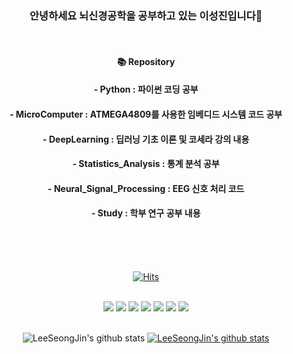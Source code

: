<div align=center>
  
### 안녕하세요 뇌신경공학을 공부하고 있는 이성진입니다👋  
<br/>

#### 📚 Repository
#### - Python : 파이썬 코딩 공부
#### - MicroComputer : ATMEGA4809를 사용한 임베디드 시스템 코드 공부
#### - DeepLearning : 딥러닝 기초 이론 및 코세라 강의 내용
#### - Statistics_Analysis : 통계 분석 공부
#### - Neural_Signal_Processing : EEG 신호 처리 코드
#### - Study : 학부 연구 공부 내용
<br/>
  
<br/>
<br/>


<!--
**2tjdwls/2tjdwls** is a ✨ _special_ ✨ repository because its `README.md` (this file) appears on your GitHub profile.

Here are some ideas to get you started:

- 🔭 I’m currently working on ...
- 🌱 I’m currently learning ...
- 👯 I’m looking to collaborate on ...
- 🤔 I’m looking for help with ...
- 💬 Ask me about ...
- 📫 How to reach me: ...
- 😄 Pronouns: ...
- ⚡ Fun fact: ...
-->

[![Hits](https://hits.seeyoufarm.com/api/count/incr/badge.svg?url=https%3A%2F%2Fgithub.com%2F2tjdwls&count_bg=%2379C83D&title_bg=%23555555&icon=&icon_color=%23E7E7E7&title=hits&edge_flat=false)](https://hits.seeyoufarm.com)

<br/>


<img src="https://img.shields.io/badge/Python-orange?style=flat&logo=Python&logoColor=E8E8E8"/>
<img src="https://img.shields.io/badge/C language-yellow?style=flat&logo=C&logoColor=E8E8E8"/>
<img src="https://img.shields.io/badge/Github-black?style=flat&logo=Github&logoColor=E8E8E8"/>
<img src="https://img.shields.io/badge/Notion-black?style=flat&logo=Notion&logoColor=E8E8E8"/>
<img src="https://img.shields.io/badge/PPT-red?style=flat&logo=Microsoft PowerPoint&logoColor=E8E8E8"/>
<img src="https://img.shields.io/badge/Excel-green?style=flat&logo=Microsoft Excel&logoColor=E8E8E8"/>
<img src="https://img.shields.io/badge/Word-blue?style=flat&logo=Microsoft Word&logoColor=E8E8E8"/>

<br/>
<br/>
  
![LeeSeongJin's github stats](https://github-readme-stats.vercel.app/api?username=2tjdwls&show_icons=true)
[![LeeSeongJin's github stats](https://github-readme-stats.vercel.app/api/top-langs/?username=2tjdwls&show_icons=true&hide_border=true&title_color=004386&icon_color=004386&layout=compact)](https://github.com/2tjdwls)

</div>
